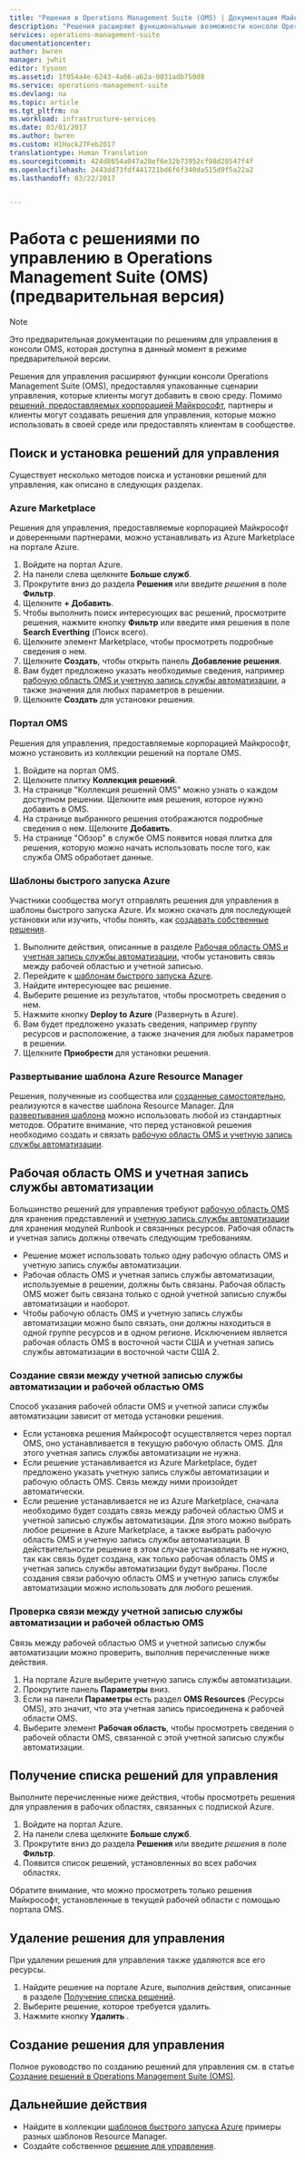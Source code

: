 ```yaml
---
title: "Решения в Operations Management Suite (OMS) | Документация Майкрософт"
description: "Решения расширяют функциональные возможности консоли Operations Management Suite (OMS), предоставляя упакованные сценарии управления, которые клиенты могут добавить в свое рабочее пространство OMS.  В этой статье содержатся сведения о том, как клиенты и партнеры создают пользовательские решения."
services: operations-management-suite
documentationcenter: 
author: bwren
manager: jwhit
editor: tysonn
ms.assetid: 1f054a4e-6243-4a66-a62a-0031adb750d8
ms.service: operations-management-suite
ms.devlang: na
ms.topic: article
ms.tgt_pltfrm: na
ms.workload: infrastructure-services
ms.date: 03/01/2017
ms.author: bwren
ms.custom: H1Hack27Feb2017
translationtype: Human Translation
ms.sourcegitcommit: 424d8654a047a28ef6e32b73952cf98d28547f4f
ms.openlocfilehash: 2443dd73fdf441721bd6f6f340da515d9f5a22a2
ms.lasthandoff: 03/22/2017


---
```

# <a name="working-with-management-solutions-in-operations-management-suite-oms-preview"></a>Работа с решениями по управлению в Operations Management Suite (OMS) (предварительная версия)
> [!NOTE]
> Это предварительная документации по решениям для управления в консоли OMS, которая доступна в данный момент в режиме предварительной версии.    
> 
> 

Решения для управления расширяют функции консоли Operations Management Suite (OMS), предоставляя упакованные сценарии управления, которые клиенты могут добавить в свою среду.  Помимо [решений, предоставляемых корпорацией Майкрософт](../log-analytics/log-analytics-add-solutions.md), партнеры и клиенты могут создавать решения для управления, которые можно использовать в своей среде или предоставлять клиентам в сообществе.

## <a name="finding-and-installing-management-solutions"></a>Поиск и установка решений для управления
Существует несколько методов поиска и установки решений для управления, как описано в следующих разделах.

### <a name="azure-marketplace"></a>Azure Marketplace
Решения для управления, предоставляемые корпорацией Майкрософт и доверенными партнерами, можно устанавливать из Azure Marketplace на портале Azure.

1. Войдите на портал Azure.
2. На панели слева щелкните **Больше служб**.
3. Прокрутите вниз до раздела **Решения** или введите *решения* в поле **Фильтр**.
4. Щелкните **+ Добавить**.
5. Чтобы выполнить поиск интересующих вас решений, просмотрите решения, нажмите кнопку **Фильтр** или введите имя решения в поле **Search Everthing** (Поиск всего).
6. Щелкните элемент Marketplace, чтобы просмотреть подробные сведения о нем.
7. Щелкните **Создать**, чтобы открыть панель **Добавление решения**.
8. Вам будет предложено указать необходимые сведения, например [рабочую область OMS и учетную запись службы автоматизации](#oms-workspace-and-automation-account), а также значения для любых параметров в решении.
9. Щелкните **Создать** для установки решения.

### <a name="oms-portal"></a>Портал OMS
Решения для управления, предоставляемые корпорацией Майкрософт, можно установить из коллекции решений на портале OMS.

1. Войдите на портал OMS.
2. Щелкните плитку **Коллекция решений**.
3. На странице "Коллекция решений OMS" можно узнать о каждом доступном решении. Щелкните имя решения, которое нужно добавить в OMS.
4. На странице выбранного решения отображаются подробные сведения о нем. Щелкните **Добавить**.
5. На странице "Обзор" в службе OMS появится новая плитка для решения, которую можно начать использовать после того, как служба OMS обработает данные.

### <a name="azure-quickstart-templates"></a>Шаблоны быстрого запуска Azure
Участники сообщества могут отправлять решения для управления в шаблоны быстрого запуска Azure.  Их можно скачать для последующей установки или изучить, чтобы понять, как [создавать собственные решения](#creating-a-solution).

1. Выполните действия, описанные в разделе [Рабочая область OMS и учетная запись службы автоматизации](#oms-workspace-and-automation-account), чтобы установить связь между рабочей областью и учетной записью.
2. Перейдите к [шаблонам быстрого запуска Azure](https://azure.microsoft.com/documentation/templates/).  
3. Найдите интересующее вас решение.
4. Выберите решение из результатов, чтобы просмотреть сведения о нем.
5. Нажмите кнопку **Deploy to Azure** (Развернуть в Azure).
6. Вам будет предложено указать сведения, например группу ресурсов и расположение, а также значения для любых параметров в решении.
7. Щелкните **Приобрести** для установки решения.

### <a name="deploy-azure-resource-manager-template"></a>Развертывание шаблона Azure Resource Manager
Решения, полученные из сообщества или [созданные самостоятельно](#creating-a-solution), реализуются в качестве шаблона Resource Manager. Для [развертывания шаблона](../azure-resource-manager/resource-group-template-deploy-portal.md) можно использовать любой из стандартных методов.  Обратите внимание, что перед установкой решения необходимо создать и связать [рабочую область OMS и учетную запись службы автоматизации](#oms-workspace-and-automation-account).

## <a name="oms-workspace-and-automation-account"></a>Рабочая область OMS и учетная запись службы автоматизации
Большинство решений для управления требуют [рабочую область OMS](../log-analytics/log-analytics-manage-access.md) для хранения представлений и [учетную запись службы автоматизации](../automation/automation-security-overview.md#automation-account-overview) для хранения модулей Runbook и связанных ресурсов. Рабочая область и учетная запись должны отвечать следующим требованиям.

* Решение может использовать только одну рабочую область OMS и учетную запись службы автоматизации.  
* Рабочая область OMS и учетная запись службы автоматизации, используемые в решении, должны быть связаны. Рабочая область OMS может быть связана только с одной учетной записью службы автоматизации и наоборот.
* Чтобы рабочую область OMS и учетную запись службы автоматизации можно было связать, они должны находиться в одной группе ресурсов и в одном регионе.  Исключением является рабочая область OMS в восточной части США и учетная запись службы автоматизации в восточной части США 2.

### <a name="creating-a-link-between-an-oms-workspace-and-automation-account"></a>Создание связи между учетной записью службы автоматизации и рабочей областью OMS
Способ указания рабочей области OMS и учетной записи службы автоматизации зависит от метода установки решения.

* Если установка решения Майкрософт осуществляется через портал OMS, оно устанавливается в текущую рабочую область OMS. Для этого учетная запись службы автоматизации не нужна.
* Если решение устанавливается из Azure Marketplace, будет предложено указать учетную запись службы автоматизации и рабочую область OMS. Связь между ними произойдет автоматически.  
* Если решение устанавливается не из Azure Marketplace, сначала необходимо будет создать связь между рабочей областью OMS и учетной записью службы автоматизации.  Для этого можно выбрать любое решение в Azure Marketplace, а также выбрать рабочую область OMS и учетную запись службы автоматизации.  В действительности решение в этом случае устанавливать не нужно, так как связь будет создана, как только рабочая область OMS и учетная запись службы автоматизации будут выбраны.  После создания связи рабочую область OMS и учетную запись службы автоматизации можно использовать для любого решения. 

### <a name="verifying-the-link-between-an-oms-workspace-and-automation-account"></a>Проверка связи между учетной записью службы автоматизации и рабочей областью OMS
Связь между рабочей областью OMS и учетной записью службы автоматизации можно проверить, выполнив перечисленные ниже действия.

1. На портале Azure выберите учетную запись службы автоматизации.
2. Прокрутите панель **Параметры** вниз.
3. Если на панели **Параметры** есть раздел **OMS Resources** (Ресурсы OMS), это значит, что эта учетная запись присоединена к рабочей области OMS.
4. Выберите элемент **Рабочая область**, чтобы просмотреть сведения о рабочей области OMS, связанной с этой учетной записью службы автоматизации.

## <a name="listing-management-solutions"></a>Получение списка решений для управления
Выполните перечисленные ниже действия, чтобы просмотреть решения для управления в рабочих областях, связанных с подпиской Azure.

1. Войдите на портал Azure.
2. На панели слева щелкните **Больше служб**.
3. Прокрутите вниз до раздела **Решения** или введите *решения* в поле **Фильтр**.
4. Появится список решений, установленных во всех рабочих областях.

Обратите внимание, что можно просмотреть только решения Майкрософт, установленные в текущей рабочей области с помощью портала OMS.

## <a name="removing-a-management-solution"></a>Удаление решения для управления
При удалении решения для управления также удаляются все его ресурсы.  

1. Найдите решение на портале Azure, выполнив действия, описанные в разделе [Получение списка решений](#listing-solutions).
2. Выберите решение, которое требуется удалить.
3. Нажмите кнопку **Удалить** .

## <a name="creating-a-management-solution"></a>Создание решения для управления
Полное руководство по созданию решений для управления см. в статье [Создание решений в Operations Management Suite (OMS)](operations-management-suite-solutions-creating.md). 

## <a name="next-steps"></a>Дальнейшие действия
* Найдите в коллекции [шаблонов быстрого запуска Azure](https://azure.microsoft.com/documentation/templates) примеры разных шаблонов Resource Manager.
* Создайте собственное [решение для управления](operations-management-suite-solutions-creating.md).


